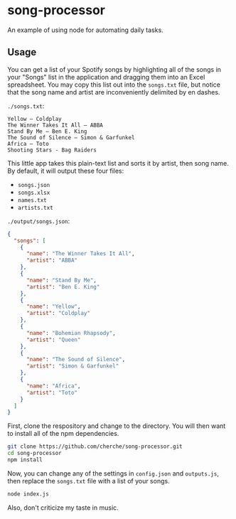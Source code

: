 # song-processor

An example of using node for automating daily tasks.

## Usage

You can get a list of your Spotify songs by highlighting all of the songs in your "Songs" list in the application and dragging them into an Excel spreadsheet. You may copy this list out into the `songs.txt` file, but notice that the song name and artist are inconveniently delimited by en dashes.

`./songs.txt`:
```
Yellow – Coldplay
The Winner Takes It All – ABBA
Stand By Me – Ben E. King
The Sound of Silence – Simon & Garfunkel
Africa – Toto
Shooting Stars - Bag Raiders
```

This little app takes this plain-text list and sorts it by artist, then song name. By default, it will output these four files:

- `songs.json`
- `songs.xlsx`
- `names.txt`
- `artists.txt`

`./output/songs.json`:
```json
{
  "songs": [
    {
      "name": "The Winner Takes It All",
      "artist": "ABBA"
    },
    {
      "name": "Stand By Me",
      "artist": "Ben E. King"
    },
    {
      "name": "Yellow",
      "artist": "Coldplay"
    },
    {
      "name": "Bohemian Rhapsody",
      "artist": "Queen"
    },
    {
      "name": "The Sound of Silence",
      "artist": "Simon & Garfunkel"
    },
    {
      "name": "Africa",
      "artist": "Toto"
    }
  ]
}
```

First, clone the respository and change to the directory. You will then want to install all of the npm dependencies.

```bash
git clone https://github.com/cherche/song-processor.git
cd song-processor
npm install
```

Now, you can change any of the settings in `config.json` and `outputs.js`, then replace the `songs.txt` file with a list of your songs.

```bash
node index.js
```

Also, don't criticize my taste in music.
